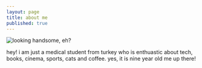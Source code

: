 ```yaml
---
layout: page
title: about me
published: true
---
```

![looking handsome, eh?]({{site.baseurl}}/images/bora1a.png)    

hey! i am just a medical student from turkey who is enthuastic about tech, books, cinema, sports, cats and coffee. yes, it is nine year old me up there!
